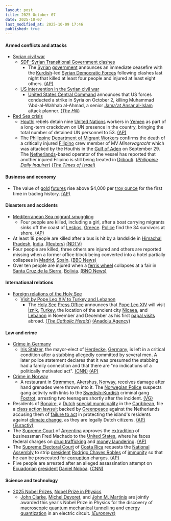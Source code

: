 ```yaml
---
layout: post
title: 2025 October 07
date: 2025-10-07
last_modified_at: 2025-10-09 17:46
published: true
---
```



#### Armed conflicts and attacks

* [Syrian civil war](https://en.wikipedia.org/wiki/Syrian_civil_war "Syrian civil war")
  * [SDF–Syrian Transitional Government clashes](https://en.wikipedia.org/wiki/SDF%E2%80%93Syrian_Transitional_Government_clashes_%282025%E2%80%93present%29 "SDF–Syrian Transitional Government clashes (2025–present)")
    * The [Syrian](https://en.wikipedia.org/wiki/Syria "Syria") [government](https://en.wikipedia.org/wiki/Syrian_transitional_government "Syrian transitional government") announces an immediate ceasefire with the [Kurdish](https://en.wikipedia.org/wiki/Kurds_in_Syria "Kurds in Syria")-led [Syrian Democratic Forces](https://en.wikipedia.org/wiki/Syrian_Democratic_Forces "Syrian Democratic Forces") following clashes last night that killed at least four people and injured at least eight others. [(AP)](https://apnews.com/article/syria-aleppo-clashes-sdf-sheikh-maqsoud-49ecf8d056e4558848c9c442eb22359f)
  * [US intervention in the Syrian civil war](https://en.wikipedia.org/wiki/US_intervention_in_the_Syrian_civil_war "US intervention in the Syrian civil war")
    * [United States Central Command](https://en.wikipedia.org/wiki/United_States_Central_Command "United States Central Command") announces that US forces conducted a strike in Syria on October 2, killing Muhammad ‘Abd-al-Wahhab al-Ahmad, a senior [Jama'at Ansar al-Islam](https://en.wikipedia.org/wiki/Jama%27at_Ansar_al-Islam "Jama'at Ansar al-Islam") attack planner. [(*The Hill*)](https://www.msn.com/en-us/news/other/us-military-kills-senior-al-qaeda-affiliated-attack-planner/ar-AA1O2UNd?ocid=BingNewsVerp)
* [Red Sea crisis](https://en.wikipedia.org/wiki/Red_Sea_crisis "Red Sea crisis")
  * [Houthi](https://en.wikipedia.org/wiki/Houthi "Houthi") rebels detain nine [United Nations](https://en.wikipedia.org/wiki/United_Nations "United Nations") workers in [Yemen](https://en.wikipedia.org/wiki/Yemen "Yemen") as part of a long-term crackdown on UN presence in the country, bringing the total number of detained UN personnel to 53. [(AP)](https://apnews.com/article/yemen-houthis-un-staff-crackdown-e718b7fd395d34b874b36796847c8f7e)
  * The [Philippine](https://en.wikipedia.org/wiki/Philippines "Philippines") [Department of Migrant Workers](https://en.wikipedia.org/wiki/Department_of_Migrant_Workers "Department of Migrant Workers") confirms the death of a critically injured [Filipino](https://en.wikipedia.org/wiki/Filipinos "Filipinos") crew member of MV *Minervagracht* which was attacked by the Houthis in the [Gulf of Aden](https://en.wikipedia.org/wiki/Gulf_of_Aden "Gulf of Aden") on September 29. The [Netherlands](https://en.wikipedia.org/wiki/Netherlands "Netherlands")-based operator of the vessel has reported that another injured Filipino is still being treated in [Djibouti](https://en.wikipedia.org/wiki/Djibouti "Djibouti"). [(*Philippine Daily Inquirer*)](https://newsinfo.inquirer.net/2120958/filseafarer-dies-after-september-29-houthi-attack-on-mv-minervagracht) [(*The Times of Israel*)](https://www.timesofisrael.com/crew-member-of-dutch-cargo-ship-dies-of-injuries-sustained-in-houthi-attack-last-week/)

#### Business and economy

* The value of [gold](https://en.wikipedia.org/wiki/Gold "Gold") [futures](https://en.wikipedia.org/wiki/Futures_contract "Futures contract") rise above $4,000 per [troy ounce](https://en.wikipedia.org/wiki/Troy_weight#Troy_ounce "Troy weight") for the first time in trading history. [(AP)](https://apnews.com/article/gold-record-price-silver-shutdown-fbe2b3c43780923569a7b5db1a55f06b)

#### Disasters and accidents

* [Mediterranean Sea migrant smuggling](https://en.wikipedia.org/wiki/Mediterranean_Sea_migrant_smuggling "Mediterranean Sea migrant smuggling")
  * Four people are killed, including a girl, after a boat carrying migrants sinks off the coast of [Lesbos](https://en.wikipedia.org/wiki/Lesbos "Lesbos"), [Greece](https://en.wikipedia.org/wiki/Greece "Greece"). [Police](https://en.wikipedia.org/wiki/Hellenic_Police "Hellenic Police") find the 34 survivors at shore. [(AP)](https://apnews.com/article/migration-greece-boat-sinking-lesbos-e6bf00ec84e45b7a4b301df934dc32b5)
* At least 18 people are killed after a bus is hit by a landslide in [Himachal Pradesh](https://en.wikipedia.org/wiki/Himachal_Pradesh "Himachal Pradesh"), [India](https://en.wikipedia.org/wiki/India "India"). [(Reuters)](https://www.reuters.com/world/india/least-10-people-killed-bus-accident-northern-india-2025-10-07/) [(NDTV)](https://www.ndtv.com/india-news/10-killed-after-bus-hit-by-landslide-in-himachals-bilaspur-district-9413350)
* Four people are killed, three others are injured and others are reported missing when a former office block being converted into a hotel partially collapses in [Madrid](https://en.wikipedia.org/wiki/Madrid "Madrid"), [Spain](https://en.wikipedia.org/wiki/Spain "Spain"). [(BBC News)](https://www.bbc.com/news/articles/cewne4q04w4o)
* Over ten people are injured when a [ferris wheel](https://en.wikipedia.org/wiki/Ferris_wheel "Ferris wheel") collapses at a fair in [Santa Cruz de la Sierra](https://en.wikipedia.org/wiki/Santa_Cruz_de_la_Sierra "Santa Cruz de la Sierra"), [Bolivia](https://en.wikipedia.org/wiki/Bolivia "Bolivia"). [(BNO News)](https://bnonews.com/index.php/2025/10/several-injured-after-ferris-wheel-collapses-at-fair-in-bolivia/)

#### International relations

* [Foreign relations of the Holy See](https://en.wikipedia.org/wiki/Foreign_relations_of_the_Holy_See "Foreign relations of the Holy See")
  * [Visit by Pope Leo XIV to Turkey and Lebanon](https://en.wikipedia.org/wiki/Visit_by_Pope_Leo_XIV_to_Turkey_and_Lebanon "Visit by Pope Leo XIV to Turkey and Lebanon")
    * The [Holy See](https://en.wikipedia.org/wiki/Holy_See "Holy See") [Press Office](https://en.wikipedia.org/wiki/Holy_See_Press_Office "Holy See Press Office") announces that [Pope Leo XIV](https://en.wikipedia.org/wiki/Pope_Leo_XIV "Pope Leo XIV") will visit [İznik](https://en.wikipedia.org/wiki/%C4%B0znik "İznik"), [Turkey](https://en.wikipedia.org/wiki/Turkey "Turkey"), the location of the ancient city [Nicaea](https://en.wikipedia.org/wiki/Nicaea "Nicaea"), and [Lebanon](https://en.wikipedia.org/wiki/Lebanon "Lebanon") in November and December as his first [papal visits](https://en.wikipedia.org/wiki/Papal_visit "Papal visit") abroad. [(*The Catholic Herald*)](https://thecatholicherald.com/article/pope-leo-xiv-to-visit-turkey-and-lebanon-in-first-apostolic-journey) [(Anadolu Agency)](https://www.aa.com.tr/en/europe/pope-leo-set-to-visit-turkiye-lebanon-in-his-1st-trip-abroad/3709923)

#### Law and crime

* [Crime in Germany](https://en.wikipedia.org/wiki/Crime_in_Germany "Crime in Germany")
  * [Iris Stalzer](https://en.wikipedia.org/wiki/Iris_Stalzer "Iris Stalzer"), the mayor-elect of [Herdecke](https://en.wikipedia.org/wiki/Herdecke "Herdecke"), [Germany](https://en.wikipedia.org/wiki/Germany "Germany"), is left in a critical condition after a stabbing allegedly committed by several men. A later police statement declares that it was presumed the stabbing had a family connection and that there are "no indications of a politically motivated act". [(CNN)](https://edition.cnn.com/2025/10/07/europe/germany-mayor-stabbing-herdecke-intl) [(AP)](https://apnews.com/article/germany-mayor-attack-herdecke-stabbing-0eef42f7127bed55cc54de6ec3729324)
* [Crime in Norway](https://en.wikipedia.org/wiki/Crime_in_Norway "Crime in Norway")
  * A restaurant in [Strømmen](https://en.wikipedia.org/wiki/Str%C3%B8mmen "Strømmen"), [Akershus](https://en.wikipedia.org/wiki/Akershus "Akershus"), [Norway](https://en.wikipedia.org/wiki/Norway "Norway"), receives damage after hand grenades were thrown into it. The [Norwegian Police](https://en.wikipedia.org/wiki/Norwegian_Police "Norwegian Police") suspects gang activity with links to the [Swedish–Kurdish](https://en.wikipedia.org/wiki/Kurds_in_Sweden "Kurds in Sweden") criminal gang [Foxtrot](https://en.wikipedia.org/wiki/Foxtrot_%28criminal_network%29 "Foxtrot (criminal network)"), arresting two teenagers shortly after the incident. [(VG)](https://www.vg.no/nyheter/i/Ey3yPo/to-paagrepet-etter-eksplosjon-paa-strommen)
* Residents of [Bonaire](https://en.wikipedia.org/wiki/Bonaire "Bonaire"), a [Dutch](https://en.wikipedia.org/wiki/Netherlands "Netherlands") [special municipality](https://en.wikipedia.org/wiki/Caribbean_Netherlands "Caribbean Netherlands") in the [Caribbean](https://en.wikipedia.org/wiki/Caribbean "Caribbean"), file a [class action lawsuit](https://en.wikipedia.org/wiki/Class_action_lawsuit "Class action lawsuit") backed by [Greenpeace](https://en.wikipedia.org/wiki/Greenpeace "Greenpeace") against the Netherlands accusing them of [failure to act](https://en.wikipedia.org/wiki/Omission_%28law%29 "Omission (law)") in protecting the island's residents against [climate change](https://en.wikipedia.org/wiki/Climate_change "Climate change"), as they are legally Dutch citizens. [(AP)](https://apnews.com/article/netherlands-climate-change-bonaire-hague-court-b1b1f134a51169cfa540d5b3abf81fd9) [(Euractiv)](https://www.euractiv.com/news/bonaire-residents-take-netherlands-to-court-over-climate/)
* The [Supreme Court](https://en.wikipedia.org/wiki/Supreme_Court_of_Argentina "Supreme Court of Argentina") of [Argentina](https://en.wikipedia.org/wiki/Argentina "Argentina") approves the [extradition](https://en.wikipedia.org/wiki/Extradition "Extradition") of businessman Fred Machado to the [United States](https://en.wikipedia.org/wiki/United_States "United States"), where he faces federal charges on [drug trafficking](https://en.wikipedia.org/wiki/Drug_trafficking "Drug trafficking") and [money laundering](https://en.wikipedia.org/wiki/Money_laundering "Money laundering"). [(AP)](https://apnews.com/article/argentina-javier-milei-extradition-fred-machado-jose-luis-espert-1ad1592aa2d418d8ddd871b0c8af918b)
* The [Supreme Electoral Court](https://en.wikipedia.org/wiki/Supreme_Electoral_Court_of_Costa_Rica "Supreme Electoral Court of Costa Rica") of [Costa Rica](https://en.wikipedia.org/wiki/Costa_Rica "Costa Rica") requests the [National Assembly](https://en.wikipedia.org/wiki/History_of_the_Costa_Rican_legislature "History of the Costa Rican legislature") to strip [president](https://en.wikipedia.org/wiki/President_of_Costa_Rica "President of Costa Rica") [Rodrigo Chaves Robles](https://en.wikipedia.org/wiki/Rodrigo_Chaves_Robles "Rodrigo Chaves Robles") of [immunity](https://en.wikipedia.org/wiki/Immunity_from_prosecution_%28international_law%29 "Immunity from prosecution (international law)") so that he can be prosecuted for [corruption](https://en.wikipedia.org/wiki/Corruption "Corruption") charges. [(AP)](https://apnews.com/article/costa-rica-president-chaves-immunity-ff11b0cbc50f134f61efdf930eb73d9c)
* Five people are arrested after an alleged assassination attempt on [Ecuadorian](https://en.wikipedia.org/wiki/Ecuador "Ecuador") [president](https://en.wikipedia.org/wiki/President_of_Ecuador "President of Ecuador") [Daniel Noboa](https://en.wikipedia.org/wiki/Daniel_Noboa "Daniel Noboa"). [(CNN)](https://edition.cnn.com/2025/10/07/americas/ecuador-president-noboa-assassination-attempt-latam-intl)

#### Science and technology

* [2025 Nobel Prizes](https://en.wikipedia.org/wiki/2025_Nobel_Prizes "2025 Nobel Prizes"), [Nobel Prize in Physics](https://en.wikipedia.org/wiki/Nobel_Prize_in_Physics "Nobel Prize in Physics")
  * [John Clarke](https://en.wikipedia.org/wiki/John_Clarke_%28physicist%29 "John Clarke (physicist)"), [Michel Devoret](https://en.wikipedia.org/wiki/Michel_Devoret "Michel Devoret"), and [John M. Martinis](https://en.wikipedia.org/wiki/John_M._Martinis "John M. Martinis") are jointly awarded this year's Nobel Prize in Physics for the discovery of [macroscopic](https://en.wikipedia.org/wiki/Macroscopic_quantum_phenomena "Macroscopic quantum phenomena") [quantum mechanical tunnelling](https://en.wikipedia.org/wiki/Quantum_tunnelling "Quantum tunnelling") and [energy quantization](https://en.wikipedia.org/wiki/Quantization_%28physics%29 "Quantization (physics)") in an electric circuit. [(*Euronews*)](https://www.euronews.com/next/2025/10/07/three-scientists-win-nobel-prize-in-physics-for-work-on-quantum-mechanics)
